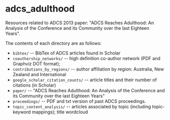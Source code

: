 adcs_adulthood
==============

Resources related to ADCS 2013 paper: "ADCS Reaches Adulthood: An Analysis of the Conference and its Community over the last Eighteen Years".

The contents of each directory are as follows:
* `bibtex/` -- BibTex of ADCS articles found in Scholar
* `coauthorship_networks/` -- high definition co-author network (PDF and Graphviz DOT format);
* `contributions_by_regions/` -- author affiliation by region: Australia, New Zealand and International
* `google_scholar_citation_counts/` -- article titles and their number of citations (in Scholar)
* `paper/` -- "ADCS Reaches Adulthood: An Analysis of the Conference and its Community over the last Eighteen Years"
* `proceedings/` -- PDF and txt version of past ADCS proceedings.
* `topic_content_analysis/` -- articles associated by topic (including topic-keyword mappings); title wordcloud

